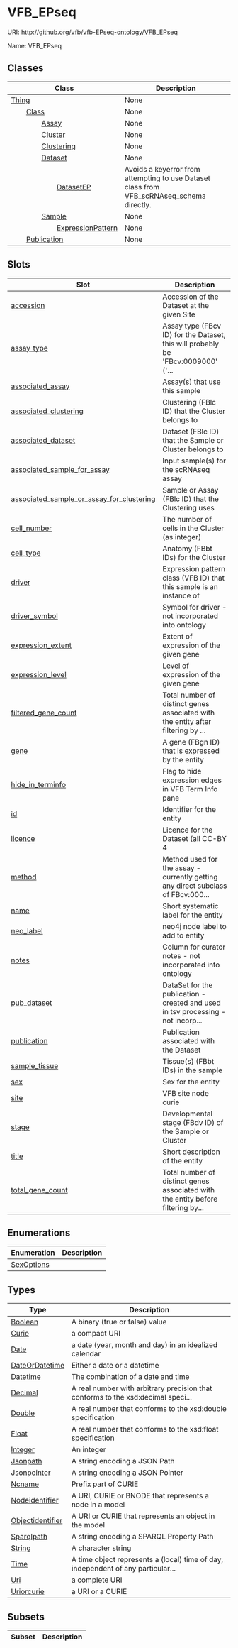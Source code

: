 # VFB_EPseq



URI: http://github.org/vfb/vfb-EPseq-ontology/VFB_EPseq

Name: VFB_EPseq



## Classes

| Class | Description |
| --- | --- |
| [Thing](Thing.md) | None |
| &nbsp;&nbsp;&nbsp;&nbsp;&nbsp;&nbsp;&nbsp;&nbsp;[Class](Class.md) | None |
| &nbsp;&nbsp;&nbsp;&nbsp;&nbsp;&nbsp;&nbsp;&nbsp;&nbsp;&nbsp;&nbsp;&nbsp;&nbsp;&nbsp;&nbsp;&nbsp;[Assay](Assay.md) | None |
| &nbsp;&nbsp;&nbsp;&nbsp;&nbsp;&nbsp;&nbsp;&nbsp;&nbsp;&nbsp;&nbsp;&nbsp;&nbsp;&nbsp;&nbsp;&nbsp;[Cluster](Cluster.md) | None |
| &nbsp;&nbsp;&nbsp;&nbsp;&nbsp;&nbsp;&nbsp;&nbsp;&nbsp;&nbsp;&nbsp;&nbsp;&nbsp;&nbsp;&nbsp;&nbsp;[Clustering](Clustering.md) | None |
| &nbsp;&nbsp;&nbsp;&nbsp;&nbsp;&nbsp;&nbsp;&nbsp;&nbsp;&nbsp;&nbsp;&nbsp;&nbsp;&nbsp;&nbsp;&nbsp;[Dataset](Dataset.md) | None |
| &nbsp;&nbsp;&nbsp;&nbsp;&nbsp;&nbsp;&nbsp;&nbsp;&nbsp;&nbsp;&nbsp;&nbsp;&nbsp;&nbsp;&nbsp;&nbsp;&nbsp;&nbsp;&nbsp;&nbsp;&nbsp;&nbsp;&nbsp;&nbsp;[DatasetEP](DatasetEP.md) | Avoids a keyerror from attempting to use Dataset class from VFB_scRNAseq_schema directly. |
| &nbsp;&nbsp;&nbsp;&nbsp;&nbsp;&nbsp;&nbsp;&nbsp;&nbsp;&nbsp;&nbsp;&nbsp;&nbsp;&nbsp;&nbsp;&nbsp;[Sample](Sample.md) | None |
| &nbsp;&nbsp;&nbsp;&nbsp;&nbsp;&nbsp;&nbsp;&nbsp;&nbsp;&nbsp;&nbsp;&nbsp;&nbsp;&nbsp;&nbsp;&nbsp;&nbsp;&nbsp;&nbsp;&nbsp;&nbsp;&nbsp;&nbsp;&nbsp;[ExpressionPattern](ExpressionPattern.md) | None |
| &nbsp;&nbsp;&nbsp;&nbsp;&nbsp;&nbsp;&nbsp;&nbsp;[Publication](Publication.md) | None |



## Slots

| Slot | Description |
| --- | --- |
| [accession](accession.md) | Accession of the Dataset at the given Site |
| [assay_type](assay_type.md) | Assay type (FBcv ID) for the Dataset, this will probably be 'FBcv:0009000' ('... |
| [associated_assay](associated_assay.md) | Assay(s) that use this sample |
| [associated_clustering](associated_clustering.md) | Clustering (FBlc ID) that the Cluster belongs to |
| [associated_dataset](associated_dataset.md) | Dataset (FBlc ID) that the Sample or Cluster belongs to |
| [associated_sample_for_assay](associated_sample_for_assay.md) | Input sample(s) for the scRNAseq assay |
| [associated_sample_or_assay_for_clustering](associated_sample_or_assay_for_clustering.md) | Sample or Assay (FBlc ID) that the Clustering uses |
| [cell_number](cell_number.md) | The number of cells in the Cluster (as integer) |
| [cell_type](cell_type.md) | Anatomy (FBbt IDs) for the Cluster |
| [driver](driver.md) | Expression pattern class (VFB ID) that this sample is an instance of |
| [driver_symbol](driver_symbol.md) | Symbol for driver - not incorporated into ontology |
| [expression_extent](expression_extent.md) | Extent of expression of the given gene |
| [expression_level](expression_level.md) | Level of expression of the given gene |
| [filtered_gene_count](filtered_gene_count.md) | Total number of distinct genes associated with the entity after filtering by ... |
| [gene](gene.md) | A gene (FBgn ID) that is expressed by the entity |
| [hide_in_terminfo](hide_in_terminfo.md) | Flag to hide expression edges in VFB Term Info pane |
| [id](id.md) | Identifier for the entity |
| [licence](licence.md) | Licence for the Dataset (all CC-BY 4 |
| [method](method.md) | Method used for the assay - currently getting any direct subclass of FBcv:000... |
| [name](name.md) | Short systematic label for the entity |
| [neo_label](neo_label.md) | neo4j node label to add to entity |
| [notes](notes.md) | Column for curator notes - not incorporated into ontology |
| [pub_dataset](pub_dataset.md) | DataSet for the publication - created and used in tsv processing - not incorp... |
| [publication](publication.md) | Publication associated with the Dataset |
| [sample_tissue](sample_tissue.md) | Tissue(s) (FBbt IDs) in the sample |
| [sex](sex.md) | Sex for the entity |
| [site](site.md) | VFB site node curie |
| [stage](stage.md) | Developmental stage (FBdv ID) of the Sample or Cluster |
| [title](title.md) | Short description of the entity |
| [total_gene_count](total_gene_count.md) | Total number of distinct genes associated with the entity before filtering by... |


## Enumerations

| Enumeration | Description |
| --- | --- |
| [SexOptions](SexOptions.md) |  |


## Types

| Type | Description |
| --- | --- |
| [Boolean](Boolean.md) | A binary (true or false) value |
| [Curie](Curie.md) | a compact URI |
| [Date](Date.md) | a date (year, month and day) in an idealized calendar |
| [DateOrDatetime](DateOrDatetime.md) | Either a date or a datetime |
| [Datetime](Datetime.md) | The combination of a date and time |
| [Decimal](Decimal.md) | A real number with arbitrary precision that conforms to the xsd:decimal speci... |
| [Double](Double.md) | A real number that conforms to the xsd:double specification |
| [Float](Float.md) | A real number that conforms to the xsd:float specification |
| [Integer](Integer.md) | An integer |
| [Jsonpath](Jsonpath.md) | A string encoding a JSON Path |
| [Jsonpointer](Jsonpointer.md) | A string encoding a JSON Pointer |
| [Ncname](Ncname.md) | Prefix part of CURIE |
| [Nodeidentifier](Nodeidentifier.md) | A URI, CURIE or BNODE that represents a node in a model |
| [Objectidentifier](Objectidentifier.md) | A URI or CURIE that represents an object in the model |
| [Sparqlpath](Sparqlpath.md) | A string encoding a SPARQL Property Path |
| [String](String.md) | A character string |
| [Time](Time.md) | A time object represents a (local) time of day, independent of any particular... |
| [Uri](Uri.md) | a complete URI |
| [Uriorcurie](Uriorcurie.md) | a URI or a CURIE |


## Subsets

| Subset | Description |
| --- | --- |
